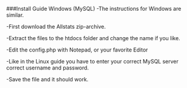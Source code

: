 ###Install Guide Windows (MySQL)
-The instructions for Windows are similar.

-First download the Allstats zip-archive.

-Extract the files to the htdocs folder and change the name if you like.

-Edit the config.php with Notepad, or your favorite Editor

-Like in the Linux guide you have to enter your correct MySQL server correct username and password.

-Save the file and it should work.
